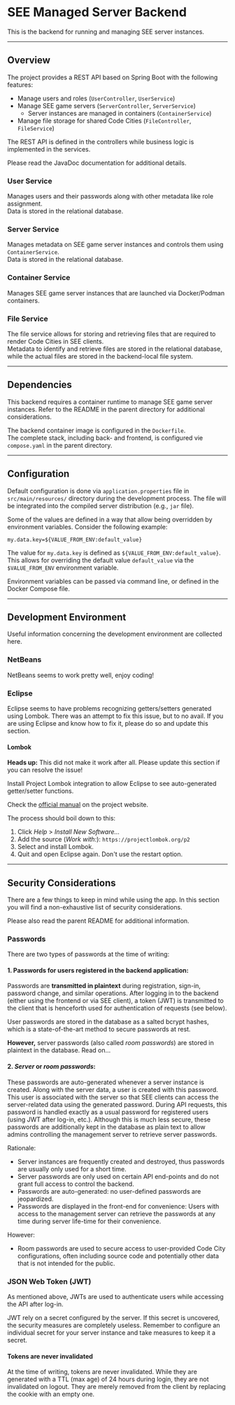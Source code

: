 # SEE Managed Server Backend

This is the backend for running and managing SEE server instances.

--------------------------------------------------------------------------------
## Overview

The project provides a REST API based on Spring Boot with the following features:

- Manage users and roles (`UserController`, `UserService`)
- Manage SEE game servers (`ServerController`, `ServerService`)
  - Server instances are managed in containers (`ContainerService`)
- Manage file storage for shared Code Cities (`FileController`, `FileService`)

The REST API is defined in the controllers while business logic is implemented in the services.

Please read the JavaDoc documentation for additional details.

### User Service

Manages users and their passwords along with other metadata like role assignment.<br>
Data is stored in the relational database.

### Server Service

Manages metadata on SEE game server instances and controls them using `ContainerService`.<br>
Data is stored in the relational database.

### Container Service

Manages SEE game server instances that are launched via Docker/Podman containers.

### File Service

The file service allows for storing and retrieving files that are required to render Code Cities in SEE clients.<br>
Metadata to identify and retrieve files are stored in the relational database, while the actual files are stored in the backend-local file system.


--------------------------------------------------------------------------------
## Dependencies

This backend requires a container runtime to manage SEE game server instances.
Refer to the README in the parent directory for additional considerations.

The backend container image is configured in the `Dockerfile`.<br>
The complete stack, including back- and frontend, is configured vie `compose.yaml` in the parent directory.


--------------------------------------------------------------------------------
## Configuration

Default configuration is done via `application.properties` file in `src/main/resources/` directory during the development process.
The file will be integrated into the compiled server distribution (e.g., `jar` file).

Some of the values are defined in a way that allow being overridden by environment variables.
Consider the following example:

```
my.data.key=${VALUE_FROM_ENV:default_value}
```

The value for `my.data.key` is defined as `${VALUE_FROM_ENV:default_value}`.
This allows for overriding the default value `default_value` via the `$VALUE_FROM_ENV` environment variable.

Environment variables can be passed via command line, or defined in the Docker Compose file.


--------------------------------------------------------------------------------
## Development Environment

Useful information concerning the development environment are collected here.

### NetBeans

NetBeans seems to work pretty well, enjoy coding!

### Eclipse

Eclipse seems to have problems recognizing getters/setters generated using Lombok.
There was an attempt to fix this issue, but to no avail.
If you are using Eclipse and know how to fix it, please do so and update this section.

#### Lombok

**Heads up:** This did not make it work after all. Please update this section if you can resolve the issue!

Install Project Lombok integration to allow Eclipse to see auto-generated getter/setter functions.

Check the [official manual](https://projectlombok.org/setup/eclipse) on the project website.

The process should boil down to this:

1. Click *Help* > *Install New Software…*
2. Add the source (*Work with:*): `https://projectlombok.org/p2`
3. Select and install Lombok.
4. Quit and open Eclipse again. Don't use the restart option.


--------------------------------------------------------------------------------
## Security Considerations

There are a few things to keep in mind while using the app.
In this section you will find a non-exhaustive list of security considerations.

Please also read the parent README for additional information.


### Passwords

There are two types of passwords at the time of writing:

#### 1. Passwords for users registered in the backend application:

Passwords are **transmitted in plaintext** during registration, sign-in, password change, and similar operations.
After logging in to the backend (either using the frontend or via SEE client), a token (JWT) is transmitted to the client that is henceforth used for authentication of requests (see below).

User passwords are stored in the database as a salted bcrypt hashes, which is a state-of-the-art method to secure passwords at rest.

**However,** server passwords (also called *room passwords*) are stored in plaintext in the database. Read on…

#### 2. *Server* or *room passwords*:

These passwords are auto-generated whenever a server instance is created.
Along with the server data, a user is created with this password.
This user is associated with the server so that SEE clients can access the server-related data using the generated password.
During API requests, this password is handled exactly as a usual password for registered users (using JWT after log-in, etc.).
Although this is much less secure, these passwords are additionally kept in the database as plain text to allow admins controlling the management server to retrieve server passwords.

Rationale:
- Server instances are frequently created and destroyed, thus passwords are usually only used for a short time.
- Server passwords are only used on certain API end-points and do not grant full access to control the backend.
- Passwords are auto-generated: no user-defined passwords are jeopardized.
- Passwords are displayed in the front-end for convenience: Users with access to the management server can retrieve the passwords at any time during server life-time for their convenience.

However:
- Room passwords are used to secure access to user-provided Code City configurations, often including source code and potentially other data that is not intended for the public.


### JSON Web Token (JWT)

As mentioned above, JWTs are used to authenticate users while accessing the API after log-in.

JWT rely on a secret configured by the server. If this secret is uncovered, the security measures are completely useless.
Remember to configure an individual secret for your server instance and take measures to keep it a secret.

#### Tokens are never invalidated

At the time of writing, tokens are never invalidated.
While they are generated with a TTL (max age) of 24 hours during login, they are not invalidated on logout.
They are merely removed from the client by replacing the cookie with an empty one.
